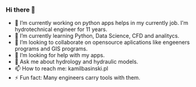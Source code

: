 ### Hi there 👋

- 🔭 I’m currently working on python apps helps in my currently job. I'm hydrotechnical engineer for 11 years.
- 🌱 I’m currently learning Python, Data Science, CFD and analitycs.
- 👯 I’m looking to collaborate on opensource aplications like engeeners programs and GIS programs.
- 🤔 I’m looking for help with my apps.
- 💬 Ask me about hydrology and hydraulic models.
- 📫 How to reach me: kamilbasinski.pl
- ⚡ Fun fact: Many engineers carry tools with them.


<!--
**kamilb9/kamilb9** is a ✨ _special_ ✨ repository because its `README.md` (this file) appears on your GitHub profile.

Here are some ideas to get you started:

- 🔭 I’m currently working on ...
- 🌱 I’m currently learning ...
- 👯 I’m looking to collaborate on ...
- 🤔 I’m looking for help with ...
- 💬 Ask me about ...
- 📫 How to reach me: ...
- 😄 Pronouns: ...
- ⚡ Fun fact: ...
-->
